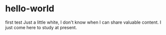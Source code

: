 # hello-world
first test
Just a little white, I don't know when I can share valuable content. I just come here to study at present.
